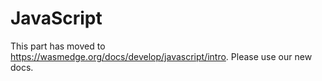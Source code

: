 # JavaScript

This part has moved to https://wasmedge.org/docs/develop/javascript/intro. Please use our new docs.
